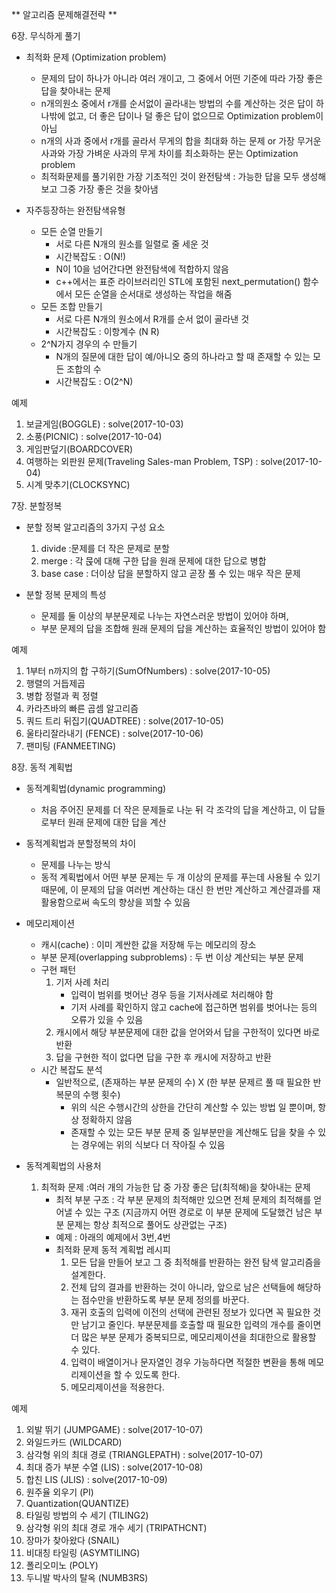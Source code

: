 ** 알고리즘 문제해결전략 **

6장. 무식하게 풀기
* 최적화 문제 (Optimization problem)
	* 문제의 답이 하나가 아니라 여러 개이고, 그 중에서 어떤 기준에 따라 가장 좋은 답을 찾아내는 문제
	* n개의원소 중에서 r개를 순서없이 골라내는 방법의 수를 계산하는 것은 답이 하나밖에 없고, 더 좋은 답이나 덜 좋은 답이 없으므로 Optimization problem이 아님
	* n개의 사과 중에서 r개를 골라서 무게의 합을 최대화 하는 문제 or 가장 무거운 사과와 가장 가벼운 사과의 무게 차이를 최소화하는 문는 Optimization problem
	* 최적화문제를 풀기위한 가장 기초적인 것이 완전탐색 : 가능한 답을 모두 생성해 보고 그중 가장 좋은 것을 찾아냄

* 자주등장하는 완전탐색유형
	* 모든 순열 만들기
		* 서로 다른 N개의 원소를 일렬로 줄 세운 것
		* 시간복잡도 : O(N!)
		* N이 10을 넘어간다면 완전탐색에 적합하지 않음
		* c++에서는 표준 라이브러리인 STL에 포함된 next_permutation() 함수에서 모든 순열을 순서대로 생성하는 작업을 해줌
	* 모든 조합 만들기
		* 서로 다른 N개의 원소에서 R개를 순서 없이 골라낸 것
		* 시간복잡도 : 이항계수 (N R)
	* 2^N가지 경우의 수 만들기
		* N개의 질문에 대한 답이 예/아니오 중의 하나라고 할 때 존재할 수 있는 모든 조합의 수
		* 시간복잡도 : O(2^N)

예제 <br/>
1. 보글게임(BOGGLE) : solve(2017-10-03)
2. 소풍(PICNIC) : solve(2017-10-04) 
3. 게임판덮기(BOARDCOVER) 
4. 여행하는 외판원 문제(Traveling Sales-man Problem, TSP) : solve(2017-10-04)
5. 시계 맞추기(CLOCKSYNC)

7장. 분할정복
* 분할 정복 알고리즘의 3가지 구성 요소
	1. divide :문제를 더 작은 문제로 분할
	2. merge : 각 묹에 대해 구한 답을 원래 문제에 대한 답으로 병합
	3. base case : 더이상 답을 분할하지 않고 곧장 풀 수 있는 매우 작은 문제

* 분할 정복 문제의 특성
	* 문제를 둘 이상의 부분문제로 나누는 자연스러운 방법이 있어야 하며,
	* 부분 문제의 답을 조합해 원래 문제의 답을 계산하는 효율적인 방법이 있어야 함
	
예제 <br/>
1. 1부터 n까지의 합 구하기(SumOfNumbers) : solve(2017-10-05)
2. 행렬의 거듭제곱
3. 병합 정렬과 퀵 정렬
4. 카라츠바의 빠른 곱셈 알고리즘
5. 쿼드 트리 뒤집기(QUADTREE) : solve(2017-10-05)
6. 울타리잘라내기 (FENCE) : solve(2017-10-06)
7. 팬미팅 (FANMEETING)

8장. 동적 계획법

* 동적계획법(dynamic programming)
	* 처음 주어진 문제를 더 작은 문제들로 나눈 뒤 각 조각의 답을 계산하고, 이 답들로부터 원래 문제에 대한 답을 계산

* 동적계획법과 분할정복의 차이
	* 문제를 나누는 방식
	* 동적 계획법에서 어떤 부분 문제는 두 개 이상의 문제를 푸는데 사용될 수 있기 때문에, 이 문제의 답을 여러번 계산하는 대신 한 번만 계산하고 계산결과를 재활용함으로써 속도의 향상을 꾀할 수 있음

* 메모리제이션
	* 캐시(cache) : 이미 계싼한 값을 저장해 두는 메모리의 장소
	* 부분 문제(overlapping subproblems) : 두 번 이상 계산되는 부분 문제
	* 구현 패턴
		1. 기저 사례 처리
			* 입력이 범위를 벗어난 경우 등을 기저사례로 처리해야 함
			* 기저 사례를 확인하지 않고 cache에 접근하면 범위를 벗어나는 등의 오류가 있을 수 있음
		2. 캐시에서 해당 부분문제에 대한 값을 얻어와서 답을 구한적이 있다면 바로 반환
		3. 답을 구현한 적이 없다면 답을 구한 후 캐시에 저장하고 반환
	* 시간 복잡도 분석
		* 일반적으로, (존재하는 부분 문제의 수) X (한 부분 문제르 풀 때 필요한 반복문의 수행 횟수)
			* 위의 식은 수행시간의 상한을 간단히 계산할 수 있는 방법 일 뿐이며, 항상 정확하지 않음
			* 존재할 수 있는 모든 부분 문제 중 일부분만을 계산해도 답을 찾을 수 있는 경우에는 위의 식보다 더 작아질 수 있음
			
* 동적계획법의 사용처
	1. 최적화 문제 :여러 개의 가능한 답 중 가장 좋은 답(최적해)을 찾아내는 문제
		* 최적 부분 구조 : 각 부분 문제의 최적해만 있으면 전체 문제의 최적해를 얻어낼 수 있는 구조 (지금까지 어떤 경로로 이 부분 문제에 도달했건 남은 부분 문제는 항상 최적으로 풀어도 상관없는 구조)
		* 예제 : 아래의 예제에서 3번,4번
		* 최적화 문제 동적 계획법 레시피
			1. 모든 답을 만들어 보고 그 중 최적해를 반환하는 완전 탐색 알고리즘을 설계한다.
			2. 전체 답의 결과를 반환하는 것이 아니라, 앞으로 남은 선택들에 해당하는 점수만을 반환하도록 부분 문제 정의를 바꾼다.
			3. 재귀 호출의 입력에 이전의 선택에 관련된 정보가 있다면 꼭 필요한 것만 남기고 줄인다. 부분문제를 호출할 때 필요한 입력의 개수를 줄이면 더 많은 부분 문제가 중복되므로, 메모리제이션을 최대한으로 활용할 수 있다.
			4. 입력이 배열이거나 문자열인 경우 가능하다면 적절한 변환을 통해 메모리제이션을 할 수 있도록 한다.
			5. 메모리제이션을 적용한다.

예제 <br/>
1. 외발 뛰기 (JUMPGAME) : solve(2017-10-07)
2. 와일드카드 (WILDCARD)
3. 삼각형 위의 최대 경로 (TRIANGLEPATH) : solve(2017-10-07)
4. 최대 증가 부분 수열 (LIS) : solve(2017-10-08)
5. 합친 LIS (JLIS) : solve(2017-10-09)
6. 원주율 외우기 (PI)
7. Quantization(QUANTIZE)
8. 타일링 방법의 수 세기 (TILING2)
9. 삼각형 위의 최대 경로 개수 세기 (TRIPATHCNT)
10. 장마가 찾아왔다 (SNAIL)
11. 비대칭 타일링 (ASYMTILING)
12. 폴리오미노 (POLY)
13. 두니발 박사의 탈옥 (NUMB3RS)

